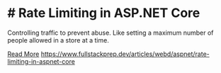 # # Rate Limiting in ASP.NET Core

Controlling traffic to prevent abuse. Like setting a maximum number of people allowed in a store at a time.

[Read More](https://www.fullstackprep.dev/articles/webd/aspnet/rate-limiting-in-aspnet-core) https://www.fullstackprep.dev/articles/webd/aspnet/rate-limiting-in-aspnet-core